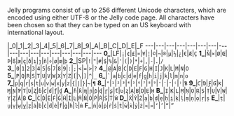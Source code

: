 Jelly programs consist of up to 256 different Unicode characters, which are encoded using either UTF-8 or the Jelly code page. All characters have been chosen so that they can be typed on an US keyboard with international layout.

   |\_0|\_1|\_2|\_3|\_4|\_5|\_6|\_7|\_8|\_9|\_A|\_B|\_C|\_D|\_E|\_F
---|---|---|---|---|---|---|---|---|---|---|---|---|---|---|---|---
**0\_**|LF|`¡`|`¢`|`£`|`¤`|`¥`|`¦`|`©`|`¬`|`®`|`µ`|`½`|`¿`|`€`|`Æ`|`Ç`
**1\_**|`Ñ`|`×`|`Ø`|`Œ`|`Þ`|`ß`|`æ`|`ç`|`ð`|`ı`|`ȷ`|`ñ`|`÷`|`ø`|`œ`|`þ`
**2\_**|SP|`!`|`"`|`#`|`$`|`%`|`&`|`'`|`(`|`)`|`*`|`+`|`,`|`-`|`.`|`/`
**3\_**|`0`|`1`|`2`|`3`|`4`|`5`|`6`|`7`|`8`|`9`|`:`|`;`|`<`|`=`|`>`|`?`
**4\_**|`@`|`A`|`B`|`C`|`D`|`E`|`F`|`G`|`H`|`I`|`J`|`K`|`L`|`M`|`N`|`O`
**5\_**|`P`|`Q`|`R`|`S`|`T`|`U`|`V`|`W`|`X`|`Y`|`Z`|`[`|`\`|`]`|`^`|`_`
**6\_**|`` ` ``|`a`|`b`|`c`|`d`|`e`|`f`|`g`|`h`|`i`|`j`|`k`|`l`|`m`|`n`|`o`
**7\_**|`p`|`q`|`r`|`s`|`t`|`u`|`v`|`w`|`x`|`y`|`z`|`{`|`|`|`}`|`~`|`¶`
**8\_**|`°`|`¹`|`²`|`³`|`⁴`|`⁵`|`⁶`|`⁷`|`⁸`|`⁹`|`⁺`|`⁻`|`⁼`|`⁽`|`⁾`|`Ɓ`
**9\_**|`Ƈ`|`Ɗ`|`Ƒ`|`Ɠ`|`Ƙ`|`Ɱ`|`Ɲ`|`Ƥ`|`Ƭ`|`Ʋ`|`Ȥ`|`ɓ`|`ƈ`|`ɗ`|`ƒ`|`ɠ`
**A\_**|`ɦ`|`ƙ`|`ɱ`|`ɲ`|`ƥ`|`ʠ`|`ɼ`|`ʂ`|`ƭ`|`ʋ`|`ȥ`|`Ạ`|`Ḅ`|`Ḍ`|`Ẹ`|`Ḥ`
**B\_**|`Ị`|`Ḳ`|`Ḷ`|`Ṃ`|`Ṇ`|`Ọ`|`Ṛ`|`Ṣ`|`Ṭ`|`Ụ`|`Ṿ`|`Ẉ`|`Ỵ`|`Ẓ`|`Ȧ`|`Ḃ`
**C\_**|`Ċ`|`Ḋ`|`Ė`|`Ḟ`|`Ġ`|`Ḣ`|`İ`|`Ŀ`|`Ṁ`|`Ṅ`|`Ȯ`|`Ṗ`|`Ṙ`|`Ṡ`|`Ṫ`|`Ẇ`
**D\_**|`Ẋ`|`Ẏ`|`Ż`|`ạ`|`ḅ`|`ḍ`|`ẹ`|`ḥ`|`ị`|`ḳ`|`ḷ`|`ṃ`|`ṇ`|`ọ`|`ṛ`|`ṣ`
**E\_**|`ṭ`|`ụ`|`ṿ`|`ẉ`|`ỵ`|`ẓ`|`ȧ`|`ḃ`|`ċ`|`ḋ`|`ė`|`ḟ`|`ġ`|`ḣ`|`ŀ`|`ṁ`
**F\_**|`ṅ`|`ȯ`|`ṗ`|`ṙ`|`ṡ`|`ṫ`|`ẇ`|`ẋ`|`ẏ`|`ż`|`«`|`»`|`‘`|`’`|`“`|`”`
